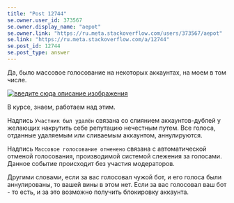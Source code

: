 ```yaml
---
title: "Post 12744"
se.owner.user_id: 373567
se.owner.display_name: "aepot"
se.owner.link: "https://ru.meta.stackoverflow.com/users/373567/aepot"
se.link: "https://ru.meta.stackoverflow.com/a/12744"
se.post_id: 12744
se.post_type: answer
---
```

<p>Да, было массовое голосование на некоторых аккаунтах, на моем в том числе.</p>
<p><a href="https://i.stack.imgur.com/zkYNs.png" rel="nofollow noreferrer"><img src="https://i.stack.imgur.com/zkYNs.png" alt="введите сюда описание изображения" /></a></p>
<p>В курсе, знаем, работаем над этим.</p>
<p>Надпись <code>Участник был удалён</code> связана со слиянием аккаунтов-дублей у желающих накрутить себе репутацию нечестным путем. Все голоса, отданные удаляемым или сливаемым аккаунтом, аннулируются.</p>
<p>Надпись <code>Массовое голосование отменено</code> связана с автоматической отменой голосования, производимой системой слежения за голосами. Данное событие происходит без участия модераторов.</p>
<p>Другими словами, если за вас голосовал чужой бот, и его голоса были аннулированы, то вашей вины в этом нет. Если за вас голосовал ваш бот - то есть, и за это возможно получить блокировку аккаунта.</p>
